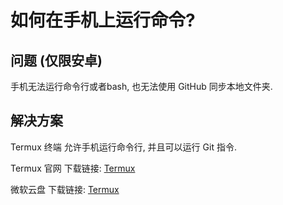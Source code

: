 # 如何在手机上运行命令? 

## 问题 (仅限安卓)

手机无法运行命令行或者bash, 也无法使用 GitHub 同步本地文件夹. 

## 解决方案

Termux 终端 允许手机运行命令行, 并且可以运行 Git 指令. 

Termux 官网 下载链接: [Termux](https://termux.dev/cn/index.html)

微软云盘 下载链接: [Termux](https://suanpersonale-my.sharepoint.com/:u:/g/personal/suan_suanpersonale_onmicrosoft_com/EcPAKfDXlYlFkjWzOEMjBLoB_7u_n4W6hz_LJSUqt8dh-Q?e=huey7O)